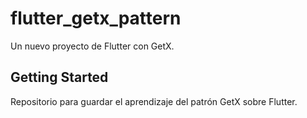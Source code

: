 # flutter_getx_pattern

Un nuevo proyecto de Flutter con GetX.

## Getting Started

Repositorio para guardar el aprendizaje del patrón GetX sobre Flutter.
